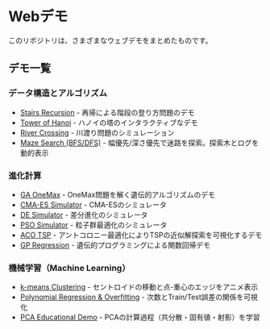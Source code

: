 # Webデモ

このリポジトリは、さまざまなウェブデモをまとめたものです。

## デモ一覧

### データ構造とアルゴリズム
*   [Stairs Recursion](https://jkushida.github.io/Web_demo/DSA/stairs_recursion.html) - 再帰による階段の登り方問題のデモ
*   [Tower of Hanoi](https://jkushida.github.io/Web_demo/DSA/hanoi.html) - ハノイの塔のインタラクティブなデモ
*   [River Crossing](https://jkushida.github.io/Web_demo/DSA/river-crossing.html) - 川渡り問題のシミュレーション
*   [Maze Search (BFS/DFS)](https://jkushida.github.io/Web_demo/DSA/maze-search.html) - 幅優先/深さ優先で迷路を探索。探索木とログを動的表示

### 進化計算
*   [GA OneMax](https://jkushida.github.io/Web_demo/EC/ga-onemax.html) - OneMax問題を解く遺伝的アルゴリズムのデモ
*   [CMA-ES Simulator](https://jkushida.github.io/Web_demo/EC/cmaes_simulator.html) - CMA-ESのシミュレータ
*   [DE Simulator](https://jkushida.github.io/Web_demo/EC/de_simulator.html) - 差分進化のシミュレータ
*   [PSO Simulator](https://jkushida.github.io/Web_demo/EC/pso_simulator.html) - 粒子群最適化のシミュレータ
*   [ACO TSP](https://jkushida.github.io/Web_demo/EC/aco_tsp.html) - アントコロニー最適化によりTSPの近似解探索を可視化するデモ
*   [GP Regression](https://jkushida.github.io/Web_demo/EC/gp_regression.html) - 遺伝的プログラミングによる関数回帰デモ

### 機械学習（Machine Learning）
*   [k-means Clustering](https://jkushida.github.io/Web_demo/ML/k-means.html) - セントロイドの移動と点-重心のエッジをアニメ表示
*   [Polynomial Regression & Overfitting](https://jkushida.github.io/Web_demo/ML/polynomial-overfitting.html) - 次数とTrain/Test誤差の関係を可視化
*   [PCA Educational Demo](https://jkushida.github.io/Web_demo/ML/pca_educational_demo.html) - PCAの計算過程（共分散・固有値・射影）を学習

